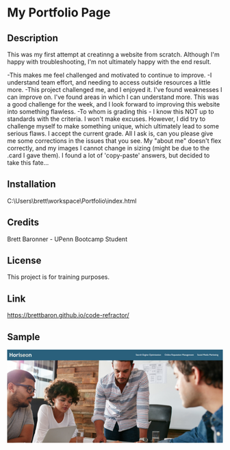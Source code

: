 # My Portfolio Page

## Description

This was my first attempt at creatinng a website from scratch. Although I'm happy with troubleshooting, I'm not ultimately happy with the end result.

-This makes me feel challenged and motivated to continue to improve.
-I understand team effort, and needing to access outside resources a little more.
-This project challenged me, and I enjoyed it. I've found weaknesses I can improve on. I've found areas in which I can understand more. This was a good challenge for the week, and I look forward to improving this website into something flawless.
-To whom is grading this - I know this NOT up to standards with the criteria. I won't make excuses. However, I did try to challenge myself to make something unique, which ultimately lead to some serious flaws. I accept the current grade. All I ask is, can you please give me some corrections in the issues that you see. My "about me" doesn't flex correctly, and my images I cannot change in sizing (might be due to the .card I gave them). I found a lot of 'copy-paste' answers, but decided to take this fate...

## Installation

C:\Users\brett\workspace\Portfolio\index.html

## Credits

Brett Baronner - UPenn Bootcamp Student

## License

This project is for training purposes.

## Link

 https://brettbaron.github.io/code-refractor/

 ## Sample
![alt text](assets/images/Horiseon.PNG)

